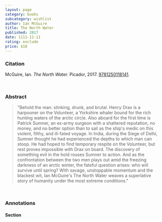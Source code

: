 ```yaml
---
layout: page
category: books
subcategory: wishlist
author: Ian McGuire
title: The North Water
published: 2017
date: 1111-11-11
rating: exclude
price: $18
---
```


### Citation

McGuire, Ian. *The North Water.* Picador, 2017. [9781250118141](https://us.macmillan.com/books/9781250118141/thenorthwater).

<br>

### Abstract

> "Behold the man: stinking, drunk, and brutal. Henry Drax is a harpooner on the Volunteer, a Yorkshire whaler bound for the rich hunting waters of the arctic circle. Also aboard for the first time is Patrick Sumner, an ex-army surgeon with a shattered reputation, no money, and no better option than to sail as the ship's medic on this violent, filthy, and ill-fated voyage. In India, during the Siege of Delhi, Sumner thought he had experienced the depths to which man can stoop. He had hoped to find temporary respite on the Volunteer, but rest proves impossible with Drax on board. The discovery of something evil in the hold rouses Sumner to action. And as the confrontation between the two men plays out amid the freezing darkness of an arctic winter, the fateful question arises: who will survive until spring? With savage, unstoppable momentum and the blackest wit, Ian McGuire's The North Water weaves a superlative story of humanity under the most extreme conditions."

<br>

### Annotations

#### Section

<br>
